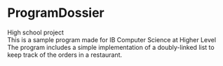 # ProgramDossier <br />
High school project <br />
This is a sample program made for IB Computer Science at Higher Level <br />
The program includes a simple implementation of a doubly-linked list to keep track of the orders in a restaurant. <br />
